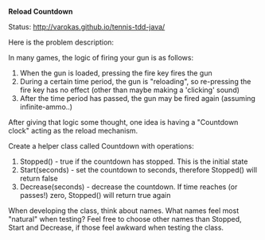 **Reload Countdown**

Status: http://varokas.github.io/tennis-tdd-java/

Here is the problem description:

In many games, the logic of firing your gun is as follows:
 
1. When the gun is loaded, pressing the fire key fires the gun
2. During a certain time period, the gun is "reloading", so re-pressing the fire key has no effect (other than maybe making a 'clicking' sound)
3. After the time period has passed, the gun may be fired again (assuming infinite-ammo..)

After giving that logic some thought, one idea is having a "Countdown clock" acting as the reload mechanism.
 
Create a helper class called Countdown with operations:

1. Stopped() - true if the countdown has stopped. This is the initial state
2. Start(seconds) - set the countdown to seconds, therefore Stopped() will return false
3. Decrease(seconds) - decrease the countdown. If time reaches (or passes!) zero, Stopped() will return true again

When developing the class, think about names. What names feel most "natural" when testing? Feel free to choose other names than Stopped, Start and Decrease, if those feel awkward when testing the class.
